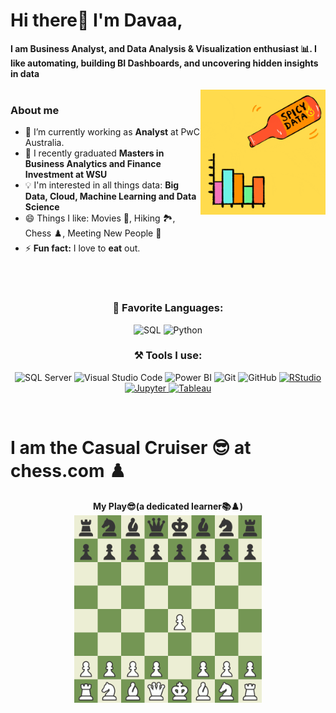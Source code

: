 <p>
  <h1 align="left"><b>Hi there👋 I'm Davaa,</b></h1>
</p>

<a align="left"><b>I am Business Analyst, and Data Analysis & Visualization enthusiast :bar_chart:. 
    I like automating, building BI Dashboards, and uncovering hidden insights in data</b></a>
<br>
<br>
<img align="right" alt="GIF" src="https://github.com/DJJamsran/images/blob/main/giphy%20(1).gif" width="200"/>

### About me 
- 🔭 I’m currently working as **Analyst** at PwC Australia. 
- 🌱 I recently graduated **Masters in Business Analytics and Finance Investment at WSU**
- :bulb: I'm interested in all things data: **Big Data, Cloud, Machine Learning and Data Science**
- 😄 Things I like: Movies 🎥, Hiking 🏞️, Chess ♟️, Meeting New People 🤝
- ⚡ **Fun fact:** I love to **eat** out.

<br>
<br>
<h3 align="center">📄 Favorite Languages:</h3>
<p align="center">
<a target="_blank"><img alt="SQL" src="https://img.shields.io/badge/-SQL-%2312100E.svg?logo=microsoft-sql-server&logoColor=red&style=for-the-badge"/></a> 
<a target="_blank"><img alt="Python" src="https://img.shields.io/badge/Python-%2312100E.svg?logo=python&style=for-the-badge&logoColor=yellow"/></a> 
</p>
<h3 align="center">⚒ Tools I use:</h3>
<p align="center">
<a target="_blank"><img alt="SQL Server" src="https://img.shields.io/badge/Microsoft%20SQL%20Server-%2312100E.svg?logo=microsoft-sql-server&logoColor=red&style=for-the-badge"/></a> 
<a target="_blank"><img alt="Visual Studio Code" src="https://img.shields.io/badge/Visual%20Studio%20Code-%2312100E.svg?logo=visual-studio-code&style=for-the-badge&logoColor=blue"/></a>  
<a target="_blank"><img alt="Power BI" src="https://img.shields.io/badge/PowerBI-black?logo=Power%20BI&logoColor=yellow&style=for-the-badge"/></a> 
<a target="_blank"><img alt="Git" src="https://img.shields.io/badge/Git-%2312100E.svg?logo=git&style=for-the-badge"/></a> 
<a target="_blank"><img alt="GitHub" src="https://img.shields.io/badge/GitHub-black?logo=GitHub&style=for-the-badge"/></a> 
<a target="_blank" href="https://www.rstudio.com/">
  <img alt="RStudio" src="https://img.shields.io/badge/RStudio-black?logo=rstudio&style=for-the-badge" height="28"/>
</a>
<a target="_blank" href="https://jupyter.org/">
  <img alt="Jupyter" src="https://img.shields.io/badge/Jupyter-black?logo=jupyter&style=for-the-badge" height="28"/>
</a>
<a target="_blank" href="https://www.tableau.com/">
  <img alt="Tableau" src="https://img.shields.io/badge/Tableau-black?logo=tableau&style=for-the-badge" height="28"/>
</a>

</p>

<br>

<h1>
  I am the Casual Cruiser 😎 at chess.com ♟️
</h1>

<p align="center">
  <a href="https://www.chess.com/member/boroo7">
    <a align="center"><b>My Play😎(a dedicated learner📚♟️)</b></a>
    <img align="center" alt="GIF" src="https://github.com/DJJamsran/images/blob/main/chess.gif" width="300"/>
  </a>
</p>
<!--
**DJJamsran/DJJamsran** is a ✨ _special_ ✨ repository because its `README.md` (this file) appears on your GitHub profile.

Here are some ideas to get you started:

- 🔭 I’m currently working on ...
- 🌱 I’m currently learning ...
- 👯 I’m looking to collaborate on ...
- 🤔 I’m looking for help with ...
- 💬 Ask me about ...
- 📫 How to reach me: ...
- 😄 Pronouns: ...
- ⚡ Fun fact: ...
-->
